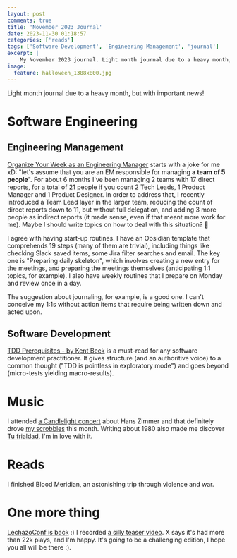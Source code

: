 ```yaml
---
layout: post
comments: true
title: 'November 2023 Journal'
date: 2023-11-30 01:18:57
categories: ['reads']
tags: ['Software Development', 'Engineering Management', 'journal']
excerpt: |
    My November 2023 journal. Light month journal due to a heavy month, but with important news!
image:
  feature: halloween_1388x800.jpg
---
```

Light month journal due to a heavy month, but with important news!

# Software Engineering

## Engineering Management

[Organize Your Week as an Engineering Manager](https://hybridhacker.email/p/your-week-as-an-engineering-manager) starts with a joke for me xD: "let's assume that you are an EM responsible for managing **a team of 5 people**". For about 6 months I've been managing 2 teams with 17 direct reports, for a total of 21 people if you count 2 Tech Leads, 1 Product Manager and 1 Product Designer. In order to address that, I recently introduced a Team Lead layer in the larger team, reducing the count of direct reports down to 11, but without full delegation, and adding 3 more people as indirect reports (it made sense, even if that meant more work for me). Maybe I should write topics on how to deal with this situation? 🤔

I agree with having start-up routines. I have an Obsidian template that comprehends 19 steps (many of them are trivial), including things like checking Slack saved items, some Jira filter searches and email. The key one is "Preparing daily skeleton", which involves creating a new entry for the meetings, and preparing the meetings themselves (anticipating 1:1 topics, for example). I also have weekly routines that I prepare on Monday and review once in a day.

The suggestion about journaling, for example, is a good one. I can't conceive my 1:1s without action items that require being written down and acted upon.

## Software Development

[TDD Prerequisites - by Kent Beck](https://tidyfirst.substack.com/p/tdd-prerequisites) is a must-read for any software development practitioner. It gives structure (and an authoritive voice) to a common thought ("TDD is pointless in exploratory mode") and goes beyond (micro-tests yielding macro-results).

# Music

I attended [a Candlelight concert](https://candlelightexperience.com/es/) about Hans Zimmer and that definitely drove [my scrobbles](https://www.last.fm/user/juanignaciosl/library/artists?from=2023-11-01&rangetype=1month) this month. Writing about 1980 also made me discover [Tu frialdad](https://open.spotify.com/track/2A3WfAbX9KHMQhewdpUiok?si=4134656c5f4e4072), I'm in love with it.

# Reads

I finished Blood Meridian, an astonishing trip through violence and war.

# One more thing

[LechazoConf is back](https://lechazoconf.com/) :) I recorded [a silly teaser video](https://twitter.com/lechazoconf/status/1729065058838442146). X says it's had more than 22k plays, and I'm happy. It's going to be a challenging edition, I hope you all will be there :).

